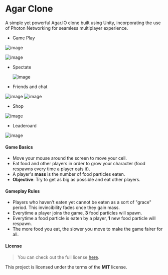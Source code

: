 Agar Clone
=============


A simple yet powerful Agar.IO clone built using Unity, incorporating the use of Photon Networking for seamless multiplayer experience.

+ Game Play
  
![image](https://github.com/TheColours/Agar-Clone/assets/97489339/59b93514-4545-4eb1-a500-07501a4f7468)

![image](https://github.com/TheColours/Agar-Clone/assets/97489339/23d939f4-e1c9-4f4e-9d34-703cdc8a15b4)

+ Spectate

  ![image](https://github.com/TheColours/Agar-Clone/assets/97489339/02aea0e0-241f-4cbd-be07-c0b437d0adf3)

+ Friends and chat

![image](https://github.com/TheColours/Agar-Clone/assets/97489339/3ba8c26e-ecf4-4db7-a73c-6092220df66c)
![image](https://github.com/TheColours/Agar-Clone/assets/97489339/53b5f8af-80a6-4e81-941b-73d8ac19c338)

+ Shop

![image](https://github.com/TheColours/Agar-Clone/assets/97489339/271ca8ee-bcad-4638-a7e3-ddecb93282de)

+ Leaderoard

![image](https://github.com/TheColours/Agar-Clone/assets/97489339/1a6393da-9eed-41a5-b6c1-07da56145af8)





#### Game Basics

- Move your mouse around the screen to move your cell.
- Eat food and other players in order to grow your character (food respawns every time a player eats it).
- A player's **mass** is the number of food particles eaten.
- **Objective**: Try to get as big as possible and eat other players.

#### Gameplay Rules

- Players who haven't eaten yet cannot be eaten as a sort of "grace" period. This invincibility fades once they gain mass.
- Everytime a player joins the game, **3** food particles will spawn.
- Everytime a food particle is eaten by a player, **1** new food particle will respawn.
- The more food you eat, the slower you move to make the game fairer for all.

#### License

> You can check out the full license [here](https://github.com/TheColours/AGAR-SOLO/blob/main/LICENSE).

This project is licensed under the terms of the **MIT** license.
